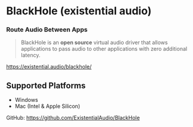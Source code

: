 # BlackHole (existential audio)

### Route Audio Between Apps

>  BlackHole is an **open source** virtual audio driver that allows applications to pass audio to other applications with zero additional latency.

https://existential.audio/blackhole/

## Supported Platforms

- Windows
- Mac (Intel & Apple Silicon)



GitHub: https://github.com/ExistentialAudio/BlackHole



